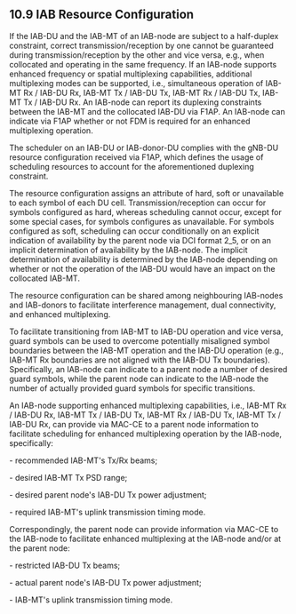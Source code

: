 ## 10.9 IAB Resource Configuration

If the IAB-DU and the IAB-MT of an IAB-node are subject to a half-duplex
constraint, correct transmission/reception by one cannot be guaranteed
during transmission/reception by the other and vice versa, e.g., when
collocated and operating in the same frequency. If an IAB-node supports
enhanced frequency or spatial multiplexing capabilities, additional
multiplexing modes can be supported, i.e., simultaneous operation of
IAB-MT Rx / IAB-DU Rx, IAB-MT Tx / IAB-DU Tx, IAB-MT Rx / IAB-DU Tx,
IAB-MT Tx / IAB-DU Rx. An IAB-node can report its duplexing constraints
between the IAB-MT and the collocated IAB-DU via F1AP. An IAB-node can
indicate via F1AP whether or not FDM is required for an enhanced
multiplexing operation.

The scheduler on an IAB-DU or IAB-donor-DU complies with the gNB-DU
resource configuration received via F1AP, which defines the usage of
scheduling resources to account for the aforementioned duplexing
constraint.

The resource configuration assigns an attribute of hard, soft or
unavailable to each symbol of each DU cell. Transmission/reception can
occur for symbols configured as hard, whereas scheduling cannot occur,
except for some special cases, for symbols configures as unavailable.
For symbols configured as soft, scheduling can occur conditionally on an
explicit indication of availability by the parent node via DCI format
2_5, or on an implicit determination of availability by the IAB-node.
The implicit determination of availability is determined by the IAB-node
depending on whether or not the operation of the IAB-DU would have an
impact on the collocated IAB-MT.

The resource configuration can be shared among neighbouring IAB-nodes
and IAB-donors to facilitate interference management, dual connectivity,
and enhanced multiplexing.

To facilitate transitioning from IAB-MT to IAB-DU operation and vice
versa, guard symbols can be used to overcome potentially misaligned
symbol boundaries between the IAB-MT operation and the IAB-DU operation
(e.g., IAB-MT Rx boundaries are not aligned with the IAB-DU Tx
boundaries). Specifically, an IAB-node can indicate to a parent node a
number of desired guard symbols, while the parent node can indicate to
the IAB-node the number of actually provided guard symbols for specific
transitions.

An IAB-node supporting enhanced multiplexing capabilities, i.e., IAB-MT
Rx / IAB-DU Rx, IAB-MT Tx / IAB-DU Tx, IAB-MT Rx / IAB-DU Tx, IAB-MT Tx
/ IAB-DU Rx, can provide via MAC-CE to a parent node information to
facilitate scheduling for enhanced multiplexing operation by the
IAB-node, specifically:

\- recommended IAB-MT\'s Tx/Rx beams;

\- desired IAB-MT Tx PSD range;

\- desired parent node\'s IAB-DU Tx power adjustment;

\- required IAB-MT\'s uplink transmission timing mode.

Correspondingly, the parent node can provide information via MAC-CE to
the IAB-node to facilitate enhanced multiplexing at the IAB-node and/or
at the parent node:

\- restricted IAB-DU Tx beams;

\- actual parent node\'s IAB-DU Tx power adjustment;

\- IAB-MT\'s uplink transmission timing mode.